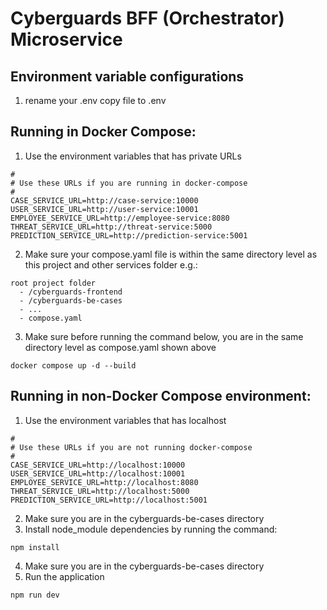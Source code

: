 # Cyberguards BFF (Orchestrator) Microservice

## Environment variable configurations

1. rename your .env copy file to .env

## Running in Docker Compose:

1. Use the environment variables that has private URLs

```
#
# Use these URLs if you are running in docker-compose
#
CASE_SERVICE_URL=http://case-service:10000
USER_SERVICE_URL=http://user-service:10001
EMPLOYEE_SERVICE_URL=http://employee-service:8080
THREAT_SERVICE_URL=http://threat-service:5000
PREDICTION_SERVICE_URL=http://prediction-service:5001
```

2. Make sure your compose.yaml file is within the same directory level as this project and other services folder e.g.:

```
root project folder
  - /cyberguards-frontend
  - /cyberguards-be-cases
  - ...
  - compose.yaml
```

3. Make sure before running the command below, you are in the same directory level as compose.yaml shown above

```
docker compose up -d --build
```

## Running in non-Docker Compose environment:

1. Use the environment variables that has localhost

```
#
# Use these URLs if you are not running docker-compose
#
CASE_SERVICE_URL=http://localhost:10000
USER_SERVICE_URL=http://localhost:10001
EMPLOYEE_SERVICE_URL=http://localhost:8080
THREAT_SERVICE_URL=http://localhost:5000
PREDICTION_SERVICE_URL=http://localhost:5001
```

2. Make sure you are in the cyberguards-be-cases directory
3. Install node_module dependencies by running the command:

```
npm install
```

4. Make sure you are in the cyberguards-be-cases directory
5. Run the application

```
npm run dev
```